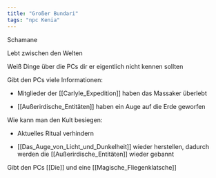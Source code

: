 ```yaml
---
title: "Großer Bundari"
tags: "npc Kenia"
---
```

Schamane

Lebt zwischen den Welten

Weiß Dinge über die PCs dir er eigentlich nicht kennen sollten

Gibt den PCs viele Informationen:

* Mitglieder der [[Carlyle_Expedition]] haben das Massaker überlebt

* [[Außerirdische_Entitäten]] haben ein Auge auf die Erde geworfen 

Wie kann man den Kult besiegen:

* Aktuelles Ritual verhindern

* [[Das_Auge_von_Licht_und_Dunkelheit]] wieder herstellen, dadurch werden die [[Außerirdische_Entitäten]] wieder gebannt

Gibt den PCs [[Die]] und eine [[Magische_Fliegenklatsche]]